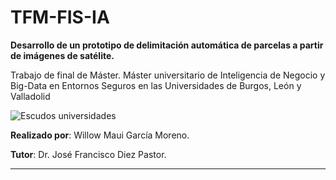 # TFM-FIS-IA

**Desarrollo de un prototipo de delimitación automática de parcelas a partir de imágenes de satélite.**

Trabajo de final de Máster. Máster universitario de Inteligencia de Negocio y Big-Data en Entornos Seguros en las Universidades de Burgos, León y Valladolid

![Escudos universidades](https://github.com/wgm1001/Trabajo_fin_master_deteccion_bordes/blob/main/Documentaci%C3%B3n/img/Escudos_universidades.png)

**Realizado por**: Willow Maui García Moreno.

**Tutor**: Dr. José Francisco Diez Pastor.

---

